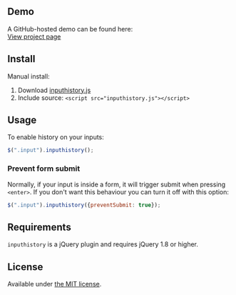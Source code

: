 ## Demo

A GitHub-hosted demo can be found here:  
[View project page](http://inputhistory.erming.io/)

## Install

Manual install:  
  1. Download [inputhistory.js](https://github.com/erming/inputhistory/blob/gh-pages/src/inputhistory.js)
  2. Include source: `<script src="inputhistory.js"></script>`

## Usage

To enable history on your inputs:

```js
$(".input").inputhistory();
```

### Prevent form submit

Normally, if your input is inside a form, it will trigger submit when pressing `<enter>`. If you don't want this behaviour you can turn it off with this option:

```js
$(".input").inputhistory({preventSubmit: true});
```

## Requirements

`inputhistory` is a jQuery plugin and requires jQuery 1.8 or higher.

## License

Available under [the MIT license](http://mths.be/mit).
